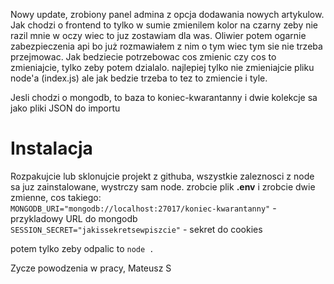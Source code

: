 Nowy update, zrobiony panel admina z opcja dodawania nowych artykulow. Jak chodzi o frontend to tylko w sumie
zmienilem kolor na czarny zeby nie razil mnie w oczy wiec to juz zostawiam dla was. Oliwier potem ogarnie zabezpieczenia
api bo już rozmawiałem z nim o tym wiec tym sie nie trzeba przejmowac. Jak bedziecie potrzebowac cos zmienic czy cos to zmieniajcie,
tylko zeby potem dzialalo. najlepiej tylko nie zmieniajcie pliku node'a (index.js) ale jak bedzie trzeba to tez to zmiencie i tyle.

Jesli chodzi o mongodb, to baza to koniec-kwarantanny i dwie kolekcje sa jako pliki JSON do importu


# Instalacja
Rozpakujcie lub sklonujcie projekt z githuba, wszystkie zaleznosci z node sa juz zainstalowane, wystrczy sam node.
zrobcie plik **.env** i zrobcie dwie zmienne, cos takiego:
<br>`MONGODB_URI="mongodb://localhost:27017/koniec-kwarantanny"` - przykladowy URL do mongodb
<br>`SESSION_SECRET="jakissekretsewpiszcie"` - sekret do cookies

potem tylko zeby odpalic to ``node .``



Zycze powodzenia w pracy, Mateusz S
